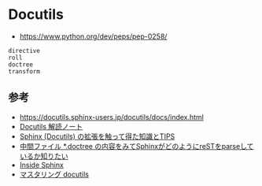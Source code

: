 # Docutils

-   <https://www.python.org/dev/peps/pep-0258/>

```{toctree}
directive
roll
doctree
transform
```

## 参考

-   <https://docutils.sphinx-users.jp/docutils/docs/index.html>
-   [Docutils 解読ノート](https://showa-yojyo.github.io/notebook/python-docutils/index.html)
-   [Sphinx (Docutils) の拡張を触って得た知識とTIPS](https://www.ykrods.net/posts/2020/10/15/sphinx-docutils-extension/)
-   [中間ファイル \*.doctree の内容をみてSphinxがどのようにreSTをparseしているか知りたい](https://sphinx-users.jp/reverse-dict/system/doctree.html)
-   [Inside Sphinx](https://booth.pm/ja/items/1576243)
-   [マスタリング docutils](https://booth.pm/ja/items/1045430)
